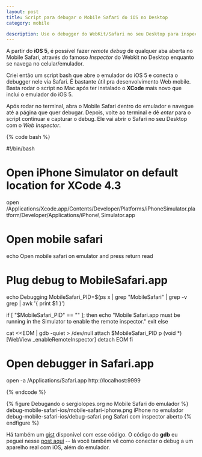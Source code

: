 ```yaml
---
layout: post
title: Script para debugar o Mobile Safari do iOS no Desktop
category: mobile

description: Use o debugger do WebKit/Safari no seu Desktop para inspecionar página rodando no emulador do iOS.
---
```


A partir do **iOS 5**, é possível fazer *remote debug* de qualquer aba aberta no Mobile Safari, através do famoso *Inspector* do Webkit no Desktop enquanto se navega no celular/emulador.

Criei então um script bash que abre o emulador do iOS 5 e conecta o debugger nele via Safari. É bastante útil pra desenvolvimento Web mobile. Basta rodar o script no Mac após ter instalado o **XCode** mais novo que inclui o emulador do iOS 5.

Após rodar no terminal, abra o Mobile Safari dentro do emulador e navegue até a página que quer debugar. Depois, volte ao terminal e dê *enter* para o script continuar e capturar o debug. Ele vai abrir o Safari no seu Desktop com o *Web Inspector*.

{% code bash %}

#!/bin/bash

# Open iPhone Simulator on default location for XCode 4.3
open /Applications/Xcode.app/Contents/Developer/Platforms/iPhoneSimulator.platform/Developer/Applications/iPhone\ Simulator.app

# Open mobile safari
echo Open mobile safari on emulator and press return
read

# Plug debug to MobileSafari.app
echo Debugging
MobileSafari_PID=$(ps x | grep "MobileSafari" | grep -v grep | awk '{ print $1 }')

if [ "$MobileSafari_PID" == "" ]; then
  echo "Mobile Safari.app must be running in the Simulator to enable the remote inspector."
  exit
else
  
  cat <<EOM | gdb -quiet > /dev/null
  attach $MobileSafari_PID
  p (void *)[WebView _enableRemoteInspector]
  detach
EOM
fi

# Open debugger in Safari.app
open -a /Applications/Safari.app http://localhost:9999

{% endcode %}

{% figure Debugando o sergiolopes.org no Mobile Safari do emulador %}
	debug-mobile-safari-ios/mobile-safari-iphone.png 	iPhone no emulador
	debug-mobile-safari-ios/debug-safari.png 	Safari com inspector aberto
{% endfigure %}

Há também um [gist](https://gist.github.com/1961630) disponível com esse código. O código do **gdb** eu peguei nesse [post aqui](http://atnan.com/blog/2011/11/17/enabling-remote-debugging-via-private-apis-in-mobile-safari/) -- lá você também vê como conectar o debug a um aparelho real com iOS, além do emulador.
